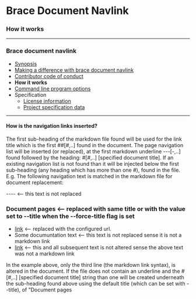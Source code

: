 # Brace Document Navlink
### How it works 

----
### Brace document navlink
* [Synopsis](https://github.com/restarian/brace_document_navlink/blob/master/docs/README.md)
* [Making a difference with brace document navlink ](https://github.com/restarian/brace_document_navlink/blob/master/docs/contributing.md)
* [Contributor code of conduct](https://github.com/restarian/brace_document_navlink/blob/master/docs/code_of_conduct.md)
* **How it works**
* [Command line program options](https://github.com/restarian/brace_document_navlink/blob/master/docs/usage.md)
* Specification
  * [License information](https://github.com/restarian/brace_document_navlink/blob/master/docs/specification/license.md)
  * [Project specification data](https://github.com/restarian/brace_document_navlink/blob/master/docs/specification/specification.md)

----


#### How is the navigation links inserted?

The first sub-heading of the markdown file found will be used for the link title which is the first ##[#,..]
found in the document. The page navigation list will be inserted (or replaced), at the first markdown 
underline ---[-,..] found followed by the heading: #[#,..] [specified document title]. If an existing 
navigation list is not found than it will be injected below the first sub-heading (any heading which has
more than one #), found in the file. E.g. The following navigation text is matched in the markdown file for 
document replacement:

  ----                         <-- this text is not replaced
  ### Document pages           <-- replaced with same title or with the value set to --title when the --force-title flag is set
  * [link](url)                <-- replaced with the configured url.
  * Some documuntation text    <-- this text is not replaced sense it is not a markdown link
  * [link](url)                <-- this and all subsequent text is not altered sense the above text was not a markdown link

In the example above, only the third line (the markdown link syntax), is altered in the document. If the 
file does not contain an underline and the #[#,..] [specified document title] string than one will be created
underneath the sub-heading found above using the default title (which can be set with --title), of "Document pages

